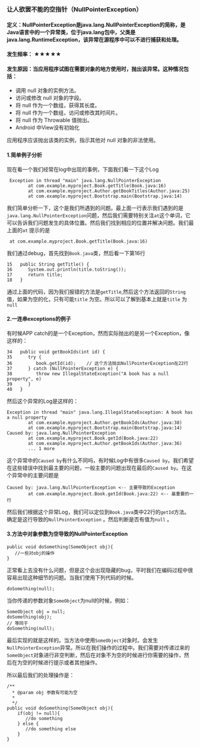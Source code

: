 ### 让人欲罢不能的空指针（NullPointerException）

#### 定义：NullPointerException是java.lang.NullPointerException的简称，是Java语言中的一个异常类，位于java.lang包中，父类是java.lang.RuntimeException，该异常在源程序中可以不进行捕获和处理。

#### 发生频率： ★★★★★

#### 发生原因：当应用程序试图在需要对象的地方使用时，抛出该异常。这种情况包括：

- 调用 null 对象的实例方法。
- 访问或修改 null 对象的字段。
- 将 null 作为一个数组，获得其长度。
- 将 null 作为一个数组，访问或修改其时间片。
- 将 null 作为 Throwable 值抛出。
- Android 中View没有初始化

应用程序应该抛出该类的实例，指示其他对 null 对象的非法使用。

#### 1.简单例子分析
现在看一个我们经常在log中出现的事例，下面我们看一下这个Log

````
 Exception in thread "main" java.lang.NullPointerException
        at com.example.myproject.Book.getTitle(Book.java:16)
        at com.example.myproject.Author.getBookTitles(Author.java:25)
        at com.example.myproject.Bootstrap.main(Bootstrap.java:14)
````

我们简单分析一下，这个是我们所遇到的问题。最上面一行表示我们遇到的是`java.lang.NullPointerException`问题，然后我们需要特别关注`at`这个单词，它可以告诉我们问题发生的具体位置。然后我们找到相应的位置并解决问题。我们最上面的`at` 提示的是

```
 at com.example.myproject.Book.getTitle(Book.java:16)
```

我们通过debug，首先找到`Book.java`类，然后看一下第16行

```
15   public String getTitle() {
16      System.out.println(title.toString());
17      return title;
18   }
```
通过上面的代码，因为我们报错的方法是`getTitle`,然后这个方法返回的`String`值，如果为空的化，只有可能`title` 为空。所以可以了解到基本上就是`title` 为`null`

#### 2.一连串exceptions的例子

有时候APP catch的是一个Exception，然而实际抛出的是另一个Exception，像这样的：

```
34   public void getBookIds(int id) {
35      try {
36         book.getId(id);    // 这个方法抛出NullPointerException在22行
37      } catch (NullPointerException e) {
38         throw new IllegalStateException("A book has a null property", e)
39      }
40   }
```

然后这个异常的Log是这样的：

```
Exception in thread "main" java.lang.IllegalStateException: A book has a null property
        at com.example.myproject.Author.getBookIds(Author.java:38)
        at com.example.myproject.Bootstrap.main(Bootstrap.java:14)
Caused by: java.lang.NullPointerException
        at com.example.myproject.Book.getId(Book.java:22)
        at com.example.myproject.Author.getBookIds(Author.java:36)
        ... 1 more
```

这个异常中的`Caused by`有什么不同吗，有时候Log中有很多`Caused by`。我们希望在这些错误中找到最主要的问题，一般主要的问题出现在最后的`Caused by`。在这个异常中的主要问题是

```
Caused by: java.lang.NullPointerException <-- 主要导致的Exception
        at com.example.myproject.Book.getId(Book.java:22) <-- 最重要的一行
```

然后我们根据这个异常Log，我们可以定位到`Book.java`类中22行的`getId`方法。确定是这行导致的`NullPointerException` 。然后判断是否有值为`null` 。

#### 3.方法中对象参数为空导致的NullPointerException
```
public void doSomething(SomeObject obj){
   //一些对obj的操作
}
```

正常看上去没有什么问题，但是这个会出现隐藏的bug，平时我们在编码过程中很容易出现这种细节的问题。当我们使用下列代码的时候。
```
doSomething(null);
```
当你传递的参数对象`SomeObject`为null的时候，例如：

```
SomeObject obj = null;
doSomething(obj);
// 等同于
doSomething(null);
```

最后实现的就是这样的。当方法中使用`SomeObject`对象时。会发生`NullPointerException`异常。所以在我们操作的过程中。我们需要对传递过来的`SomeObject`对象进行非空判断，然后在对象不为空的时候进行你需要的操作，然后在为空的时候进行提示或者其他操作。

所以最后我们的处理操作是：
```
/**
  * @param obj 参数有可能为空
  *
  */
public void doSomething(SomeObject obj){
    if(obj != null){
       //do something
    } else {
       //do something else
    }
}
```